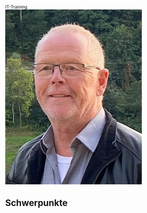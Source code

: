 <div class="hGrid">
  <div class="grid-2">
    <div class="gridTitle">IT-Training</div>
  </div>
  <div class="grid-1">
    <img src="SchuetzdellerClemens.jpg">
  </div>
<div class="gridBreak"></div>
</div>


<h1>Schwerpunkte</h1>
